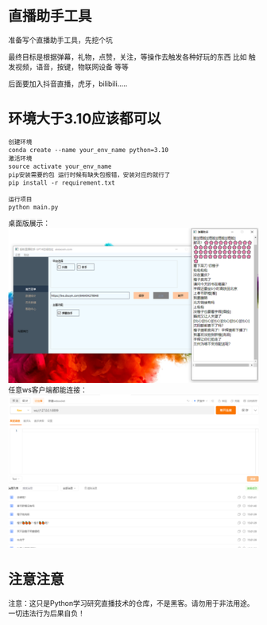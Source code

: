# 直播助手工具
准备写个直播助手工具，先挖个坑

最终目标是根据弹幕，礼物，点赞，关注，等操作去触发各种好玩的东西
比如 触发视频，语音，按键，物联网设备 等等

后面要加入抖音直播，虎牙，bilibili.....
# 环境大于3.10应该都可以

```
创建环境
conda create --name your_env_name python=3.10
激活环境
source activate your_env_name
pip安装需要的包 运行时候有缺失包报错，安装对应的就行了
pip install -r requirement.txt

运行项目
python main.py
```

桌面版展示：
![img.png](resources/image/img1.png)
任意ws客户端都能连接：
![img.png](resources/image/img2.png)

# 注意注意
注意：这只是Python学习研究直播技术的仓库，不是黑客。请勿用于非法用途。一切违法行为后果自负！